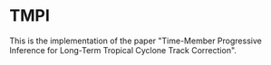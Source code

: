 # TMPI
This is the implementation of the paper "Time-Member Progressive Inference for Long-Term Tropical Cyclone Track Correction". 
